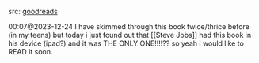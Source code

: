 src: [goodreads](https://www.goodreads.com/book/show/24201785-the-autobiography-of-a-yogi) 

00:07@2023-12-24 
I have skimmed through this book twice/thrice before (in my teens) but today i just found out that [[Steve Jobs]] had this book in his device (ipad?) and it was THE ONLY ONE!!!!?? so yeah i would like to READ it soon. 

